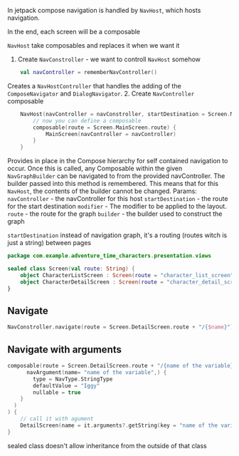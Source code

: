 In jetpack compose navigation is handled by `NavHost`, which hosts navigation.

In the end, each screen will be a composable

`NavHost` take composables and replaces it when we want it

1. Create `NavConstroller` - we want to controll `NavHost` somehow
  ```kotlin
      val navController = rememberNavController()
  ```
  Creates a `NavHostController` that handles the adding of the `ComposeNavigator` and `DialogNavigator`.
2. Create `NavController` composable
  ```kotlin
      NavHost(navController = navConstroller, startDestination = Screen.MainScreen.route (<- sealed class)) {
          // now you can define a composable
          composable(route = Screen.MainScreen.route) {
              MainScreen(navController = navController)
          }
      }
  ```
  Provides in place in the Compose hierarchy for self contained navigation to occur.
  Once this is called, any Composable within the given `NavGraphBuilder` can be navigated to from the provided navController.
  The builder passed into this method is remembered. This means that for this `NavHost`, the contents of the builder cannot be changed.
  Params:
  `navController` - the navController for this host
  `startDestination` - the route for the start destination
  `modifier` - The modifier to be applied to the layout.
  `route` - the route for the graph
  `builder` - the builder used to construct the graph

`startDestination` instead of navigation graph, it's a routing (routes witch is just a string) between pages

```kotlin
package com.example.adventure_time_characters.presentation.views

sealed class Screen(val route: String) {
    object CharacterListScreen : Screen(route = "character_list_screen")
    object CharacterDetailScreen : Screen(route = "character_detail_screen")
}
```


## Navigate
```kotlin
NavConstroller.navigate(route = Screen.DetailScreen.route + "/{$name}")
```
## Navigate with arguments
```kotlin
composable(route = Screen.DetailScreen.route + "/{name of the variable}", arguments = listOf(
      navArgument(name= "name of the variable",) {
        type = NavType.StringType
        defaultValue = "Iggy"
        nullable = true
    }
  )
) {
    // call it with agument
    DetailScreen(name = it.arguments?.getString(key = "name of the variable"))
}
```

sealed class doesn't allow inheritance from the outside of that class
